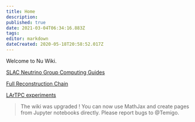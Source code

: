 ```yaml
---
title: Home
description: 
published: true
date: 2021-03-04T06:34:16.883Z
tags: 
editor: markdown
dateCreated: 2020-05-18T20:58:52.017Z
---
```


Welcome to Nu Wiki.

[SLAC Neutrino Group Computing Guides](/guides)

[Full Reconstruction Chain](/chain)

[LArTPC experiments](/experiments)

> The wiki was upgraded ! You can now use MathJax and create pages from Jupyter notebooks directly. Please report bugs to @Temigo.
